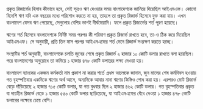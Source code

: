 প্রকৃত রিজার্ভের হিসাব কীভাবে হবে, সেই সূত্রও ঋণ দেওয়ার সময় বাংলাদেশকে জানিয়ে দিয়েছিল আইএমএফ। কোনো বিদেশি ঋণ যদি এক বছরের মধ্যে পরিশোধ করতে না হয়, তাহলে তা প্রকৃত রিজার্ভ হিসেবে যুক্ত করা যায়। এখন বাংলাদেশ যেসব ঋণ পেয়েছে, সেগুলোর বেশির ভাগই দীর্ঘমেয়াদি। ফলে প্রকৃত রিজার্ভের শর্ত পূরণ হয়েছে। 

ঋণের শর্ত হিসেবে বাংলাদেশকে নির্দিষ্ট সময় পরপর কী পরিমাণ প্রকৃত রিজার্ভ রাখতে হবে, তা-ও ঠিক করে দিয়েছিল আইএমএফ। সে অনুযায়ী, প্রতি তিন মাস পরপর আইএমএফের শর্ত মেনে রিজার্ভ সংরক্ষণ করতে হচ্ছে।

সংস্থাটির শর্ত অনুযায়ী, বাংলাদেশকে চলতি জুনের শেষে প্রকৃত রিজার্ভ ২ হাজার ১০ কোটি ডলার রাখতে বলা হয়েছিল। পরে বাংলাদেশের অনুরোধে তা কমিয়ে ১ হাজার ৪৭৮ কোটি ডলারের লক্ষ্য দেওয়া হয়।

বাংলাদেশ ব্যাংকের একজন কর্মকর্তা নাম প্রকাশ না করার শর্তে *প্রথম আলো*কে জানান, জুন মাসের শেষ কর্মদিবস হওয়ায় গত বৃহস্পতিবার একদিকে ঋণের অর্থ আসে, অন্যদিকে আবার নানা ঋণের কিস্তিও শোধ করা হয়। এরপরও মোট রিজার্ভ বেড়ে দাঁড়িয়েছে ২ হাজার ৭১৫ কোটি ডলার, যা গত বুধবার ছিল ২ হাজার ৪৬২ কোটি ডলার। গত বৃহস্পতিবার প্রকৃত বা দায়হীন রিজার্ভ বেড়ে ১ হাজার ৫৫০ কোটি ডলার ছাড়িয়েছে, যা আইএমএফের বেঁধে দেওয়া ১ হাজার ৪৭৮ কোটি ডলারের লক্ষ্যের চেয়ে বেশি।
